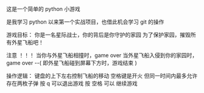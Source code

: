 这是一个简单的 python 小游戏

是我学习 python 以来第一个实战项目，也借此机会学习 git 的操作

游戏目标：
你是一名星际战士，你的背后是你守护的家园
为了保护家园，摧毁所有外星飞船吧！

注意 ！！！
当你与外星飞船相撞时，game over
当外星飞船入侵到你的家园时，game over --( 即外星飞船碰到屏幕下方时，游戏结束 )

操作逻辑：
键盘的上下左右控制飞船的移动
空格键是开火 但同一时间内最多允许存在两枚子弹
按 q 可以退出游戏
按 空格 可以 继续游戏

